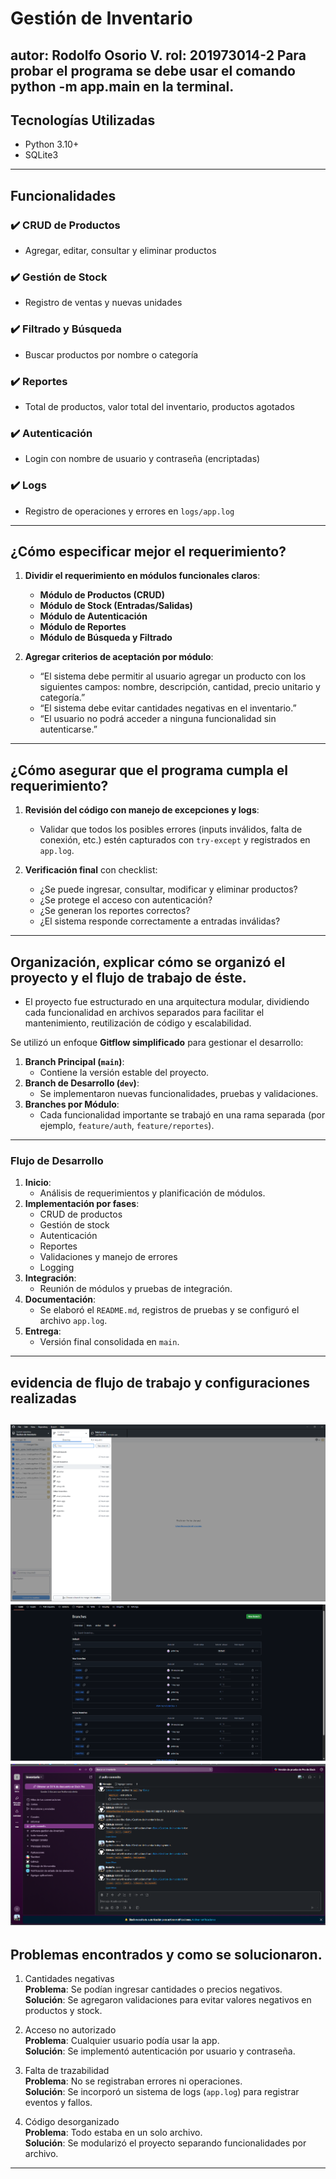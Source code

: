 # Gestión de Inventario
autor: Rodolfo Osorio V.
rol: 201973014-2
Para probar el programa se debe usar el comando python -m app.main en la terminal. 
---

## Tecnologías Utilizadas

- Python 3.10+
- SQLite3

---

## Funcionalidades

### ✔️ CRUD de Productos
- Agregar, editar, consultar y eliminar productos

### ✔️ Gestión de Stock
- Registro de ventas y nuevas unidades

### ✔️ Filtrado y Búsqueda
- Buscar productos por nombre o categoría

### ✔️ Reportes
- Total de productos, valor total del inventario, productos agotados

### ✔️ Autenticación
- Login con nombre de usuario y contraseña (encriptadas)

### ✔️ Logs
- Registro de operaciones y errores en `logs/app.log`

---

## ¿Cómo especificar mejor el requerimiento?
1. **Dividir el requerimiento en módulos funcionales claros**:
   - **Módulo de Productos (CRUD)**
   - **Módulo de Stock (Entradas/Salidas)**
   - **Módulo de Autenticación**
   - **Módulo de Reportes**
   - **Módulo de Búsqueda y Filtrado**

2. **Agregar criterios de aceptación por módulo**:
   - “El sistema debe permitir al usuario agregar un producto con los siguientes campos: nombre, descripción, cantidad, precio unitario y categoría.”
   - “El sistema debe evitar cantidades negativas en el inventario.”
   - “El usuario no podrá acceder a ninguna funcionalidad sin autenticarse.”
---
## ¿Cómo asegurar que el programa cumpla el requerimiento?

1. **Revisión del código con manejo de excepciones y logs**:
   - Validar que todos los posibles errores (inputs inválidos, falta de conexión, etc.) estén capturados con `try-except` y registrados en `app.log`.

2. **Verificación final** con checklist:
   - ¿Se puede ingresar, consultar, modificar y eliminar productos?
   - ¿Se protege el acceso con autenticación?
   - ¿Se generan los reportes correctos?
   - ¿El sistema responde correctamente a entradas inválidas?
---
## Organización, explicar cómo se organizó el proyecto y el flujo de trabajo de éste.
- El proyecto fue estructurado en una arquitectura modular, dividiendo cada funcionalidad en archivos separados para facilitar el mantenimiento, reutilización de código y escalabilidad.

Se utilizó un enfoque **Gitflow simplificado** para gestionar el desarrollo:

1. **Branch Principal (`main`)**:
   - Contiene la versión estable del proyecto.
2. **Branch de Desarrollo (`dev`)**:
   - Se implementaron nuevas funcionalidades, pruebas y validaciones.
3. **Branches por Módulo**:
   - Cada funcionalidad importante se trabajó en una rama separada (por ejemplo, `feature/auth`, `feature/reportes`).

---

### Flujo de Desarrollo

1. **Inicio**:
   - Análisis de requerimientos y planificación de módulos.
2. **Implementación por fases**:
   - CRUD de productos
   - Gestión de stock
   - Autenticación
   - Reportes
   - Validaciones y manejo de errores
   - Logging
3. **Integración**:
   - Reunión de módulos y pruebas de integración.
4. **Documentación**:
   - Se elaboró el `README.md`, registros de pruebas y se configuró el archivo `app.log`.
5. **Entrega**:
   - Versión final consolidada en `main`.


---
## evidencia de flujo de trabajo y configuraciones realizadas
![imagen 1](images/1.png)
![imagen 2](images/2.png)
![imagen 3](images/3.png)
---
## Problemas encontrados y como se solucionaron.

1. Cantidades negativas  
**Problema**: Se podían ingresar cantidades o precios negativos.  
**Solución**: Se agregaron validaciones para evitar valores negativos en productos y stock.

2. Acceso no autorizado  
**Problema**: Cualquier usuario podía usar la app.  
**Solución**: Se implementó autenticación por usuario y contraseña.

3. Falta de trazabilidad  
**Problema**: No se registraban errores ni operaciones.  
**Solución**: Se incorporó un sistema de logs (`app.log`) para registrar eventos y fallos.

4. Código desorganizado  
**Problema**: Todo estaba en un solo archivo.  
**Solución**: Se modularizó el proyecto separando funcionalidades por archivo.
---




